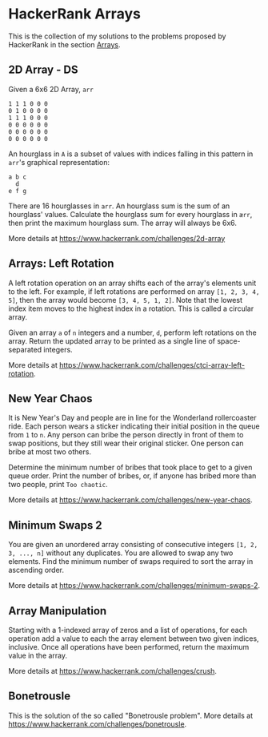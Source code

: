 # HackerRank Arrays

This is the collection of my solutions to the problems proposed by HackerRank in the section [Arrays](https://www.hackerrank.com/interview/interview-preparation-kit/arrays/challenges).

## 2D Array - DS
Given a 6x6 2D Array, `arr`

```
1 1 1 0 0 0
0 1 0 0 0 0
1 1 1 0 0 0
0 0 0 0 0 0
0 0 0 0 0 0
0 0 0 0 0 0
```

An hourglass in `A` is a subset of values with indices falling in this pattern in `arr`'s graphical representation:

```
a b c
  d
e f g
```

There are 16 hourglasses in `arr`. An hourglass sum is the sum of an hourglass' values. Calculate the hourglass sum for
every hourglass in `ærr`, then print the maximum hourglass sum. The array will always be 6x6.

More details at https://www.hackerrank.com/challenges/2d-array

## Arrays: Left Rotation
A left rotation operation on an array shifts each of the array's elements unit to the left. For example,
if left rotations are performed on array `[1, 2, 3, 4, 5]`, then the array would become `[3, 4, 5, 1, 2]`. Note that the
lowest index item moves to the highest index in a rotation. This is called a circular array.

Given an array `a` of `n` integers and a number, `d`, perform left rotations on the array. Return the updated array to be
printed as a single line of space-separated integers.

More details at https://www.hackerrank.com/challenges/ctci-array-left-rotation.

## New Year Chaos
It is New Year's Day and people are in line for the Wonderland rollercoaster ride. Each person wears a sticker indicating
their initial position in the queue from `1` to `n`. Any person can bribe the person directly in front of them to swap
positions, but they still wear their original sticker. One person can bribe at most two others.

Determine the minimum number of bribes that took place to get to a given queue order. Print the number of bribes, or,
if anyone has bribed more than two people, print `Too chaotic`.

More details at https://www.hackerrank.com/challenges/new-year-chaos.

## Minimum Swaps 2
You are given an unordered array consisting of consecutive integers `[1, 2, 3, ..., n]` without any duplicates.
You are allowed to swap any two elements. Find the minimum number of swaps required to sort the array in ascending order.

More details at https://www.hackerrank.com/challenges/minimum-swaps-2.

## Array Manipulation
Starting with a 1-indexed array of zeros and a list of operations, for each operation add a value to each the array
element between two given indices, inclusive. Once all operations have been performed, return the maximum value in the array. 

More details at https://www.hackerrank.com/challenges/crush.

## Bonetrousle
This is the solution of the so called "Bonetrousle problem". More details at https://www.hackerrank.com/challenges/bonetrousle.